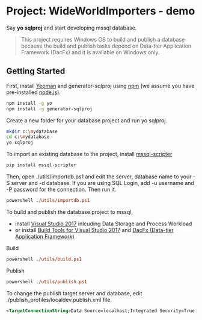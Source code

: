 # Project: WideWorldImporters - demo

Say **yo sqlproj** and start developing mssql database.

> This project requires Windows OS to build and publish a database because the build and publish tasks depend on Data-tier Application Framework (DacFx) and it is available on Windows only. 

## Getting Started

First, install [Yeoman](http://yeoman.io) and generator-sqlproj using [npm](https://www.npmjs.com/) (we assume you have pre-installed [node.js](https://nodejs.org/)).

```bash
npm install -g yo
npm install -g generator-sqlproj
```

Create a new folder for your database project and run yo sqlproj.

```bash
mkdir c:\mydatabase
cd c:\mydatabase
yo sqlproj
```

To import an existing database to the project, install [mssql-scripter](https://github.com/Microsoft/sql-xplat-cli) 

```bash
pip install mssql-scripter

```

Then, open ./utils/importdb.ps1 and edit the server, database name to your -S server and -d database. If you are using SQL Login, add -u username and -P password for the connection. Then run it.

```ps
powershell ./utils/importdb.ps1 
```

To build and publish the database project to mssql, 
- install [Visual Studio 2017](https://www.visualstudio.com/downloads) inlcuding Data Storage and Process Workload 
- or install [Build Tools for Visual Studio 2017](https://www.visualstudio.com/downloads/#build-tools-for-visual-studio-2017) and [DacFx (Data-tier Application Framework)](https://docs.microsoft.com/en-us/sql/ssdt/download-sql-server-data-tools-ssdt)

Build
```ps
powershell ./utils/build.ps1
```

Publish
```ps
powershell ./utils/publish.ps1
```
To change the publish target server and database, edit ./publish_profiles/localdev.publish.xml file.

```xml
<TargetConnectionString>Data Source=localhost;Integrated Security=True;Connect Timeout=60;Encrypt=False;TrustServerCertificate=True</TargetConnectionString>

```
